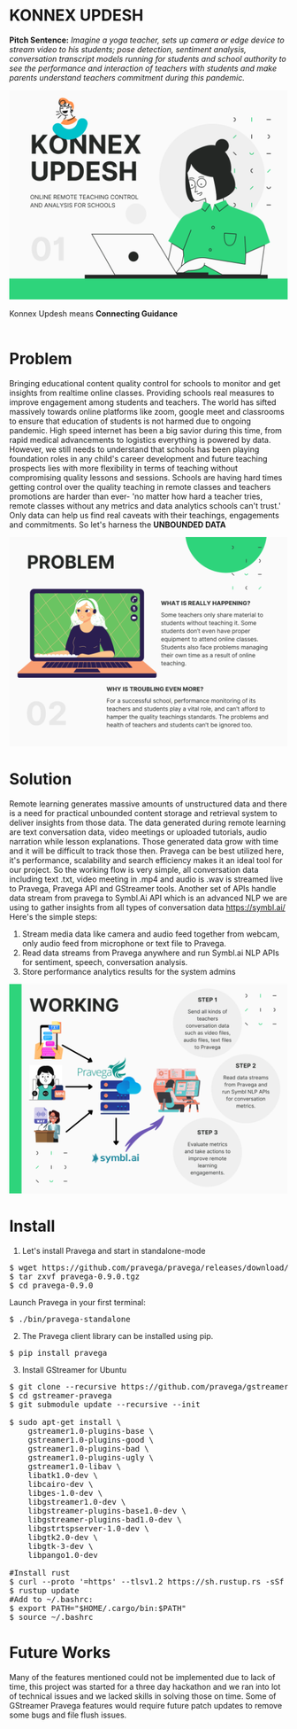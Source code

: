# KONNEX UPDESH
<b>Pitch Sentence:</b> <i>Imagine a yoga teacher, sets up camera or edge device to stream video to his students; pose detection, sentiment analysis, conversation transcript models running for students and school authority to see the performance and interaction of teachers with students and make parents understand teachers commitment during this pandemic.</i>
<pre>
<img src="https://github.com/vilaksh01/Pravega-TechStream/blob/main/Images/Cover.png">
</pre>
Konnex Updesh means <b>Connecting Guidance</b>  
<br>
# Problem
Bringing educational content quality control for schools to monitor and get insights from realtime online classes. Providing schools real measures to improve engagement among students and teachers. The world has sifted massively towards online platforms like zoom, google meet and classrooms to ensure that education of students is not harmed due to ongoing pandemic. High speed internet has been a big savior during this time, from rapid medical advancements to logistics everything is powered by data. However, we still needs to understand that schools has been playing foundation roles in any child's career development and future teaching prospects lies with more flexibility in terms of teaching without compromising quality lessons and sessions. Schools are having hard times getting control over the quality teaching in remote classes and teachers promotions are harder than ever- 'no matter how hard a teacher tries, remote classes without any metrics and data analytics schools can't trust.' Only data can help us find real caveats with their teachings, engagements and commitments. So let's harness the <b>UNBOUNDED DATA</b>
<pre>
<img src="https://github.com/vilaksh01/Pravega-TechStream/blob/main/Images/Problem.png">
</pre>
# Solution
Remote learning generates massive amounts of unstructured data and there is a need for practical unbounded content storage and retrieval system to deliver insights from those data. The data generated during remote learning are text conversation data, video meetings or uploaded tutorials, audio narration while lesson explanations. Those generated data grow with time and it will be difficult to track those then. Pravega can be best utilized here, it's performance, scalability and search efficiency makes it an ideal tool for our project. So the working flow is very simple, all conversation data including text .txt, video meeting in .mp4 and audio is .wav is streamed live to Pravega, Pravega API and GStreamer tools. Another set of APIs handle data stream from pravega to Symbl.Ai API which is an advanced NLP we are using to gather insights from all types of conversation data https://symbl.ai/
Here's the simple steps:
1. Stream media data like camera and audio feed together from webcam, only audio feed from microphone or text file to Pravega.
2. Read data streams from Pravega anywhere and run Symbl.ai NLP APIs for sentiment, speech, conversation analysis.
3. Store performance analytics results for the system admins
<pre>
<img src="https://github.com/vilaksh01/Pravega-TechStream/blob/main/Images/Working.png">
</pre>

# Install
1. Let's install Pravega and start in standalone-mode
<pre>
$ wget https://github.com/pravega/pravega/releases/download/v0.9.0/pravega-0.9.0.tgz
$ tar zxvf pravega-0.9.0.tgz
$ cd pravega-0.9.0
</pre>
Launch Pravega in your first terminal:
<pre>$ ./bin/pravega-standalone</pre>

2. The Pravega client library can be installed using pip.
<pre>$ pip install pravega</pre>

3. Install GStreamer for Ubuntu
<pre>
$ git clone --recursive https://github.com/pravega/gstreamer-pravega
$ cd gstreamer-pravega
$ git submodule update --recursive --init

$ sudo apt-get install \
    gstreamer1.0-plugins-base \
    gstreamer1.0-plugins-good \
    gstreamer1.0-plugins-bad \
    gstreamer1.0-plugins-ugly \
    gstreamer1.0-libav \
    libatk1.0-dev \
    libcairo-dev \
    libges-1.0-dev \
    libgstreamer1.0-dev \
    libgstreamer-plugins-base1.0-dev \
    libgstreamer-plugins-bad1.0-dev \
    libgstrtspserver-1.0-dev \
    libgtk2.0-dev \
    libgtk-3-dev \
    libpango1.0-dev

#Install rust
$ curl --proto '=https' --tlsv1.2 https://sh.rustup.rs -sSf | sh
$ rustup update
#Add to ~/.bashrc:
$ export PATH="$HOME/.cargo/bin:$PATH"
$ source ~/.bashrc
</pre>

# Future Works
Many of the features mentioned could not be implemented due to lack of time, this project was started for a three day hackathon and we ran into lot of technical issues and we lacked skills in solving those on time. Some of GStreamer Pravega features would require future patch updates to remove some bugs and file flush issues.
